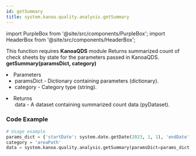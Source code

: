 ```yaml
---
id: getSummary
title: system.kanoa.quality.analysis.getSummary
---
```


import PurpleBox from '@site/src/components/PurpleBox';
import HeaderBox from '@site/src/components/HeaderBox';

<PurpleBox>This function requires <b>KanoaQDS</b> module</PurpleBox>
<HeaderBox header="Description">Returns summarized count of check sheets by state for the parameters passed in KanoaQDS.</HeaderBox>
<HeaderBox header="Syntax">
    <b>getSummary(paramsDict, category)</b>
    <li> Parameters <br />
        <ul>
            <li>paramsDict - Dictionary containing parameters (dictionary).</li>
            <li>category - Category type (string).</li>
        </ul>
    </li>
    <li> Returns <br />
        <ul>data - A dataset containing summarized count data (pyDataset).</ul>
    </li>
</HeaderBox>

### Code Example
```python
# Usage example
params_dict = {'startDate': system.date.getDate(2023, 1, 1), 'endDate': system.date.getDate(2023, 12, 31), 'assetId': 18, 'assetPath': 'Kanoa Industries\Adelaide Hills\Packaging\Line 1', 'itemClassPath': 'some path', 'itemId': 45}
category = 'areaPath'
data = system.kanoa.quality.analysis.getSummary(paramsDict=params_dict, category=category)

